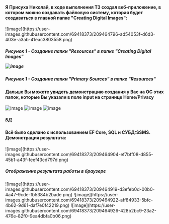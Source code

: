 <h4>Я Присуха Николай, в ходе выполнения ТЗ создал веб-приложение, в котором можно создавать файловую систему, которая будет создаваться в главной папке "Creating Digital Images":</h5>
![image](https://user-images.githubusercontent.com/69418373/209464796-ad54053f-d6d3-403e-a3ab-41eac3803558.png)
<h5>Рисунок 1 - Создание папки "Resources" в папке "Creating Digital Images"

![image](https://user-images.githubusercontent.com/69418373/209464824-6498932a-b41d-4a6e-9edb-394f65530369.png)
<h5>Рисунок 1 - Создание папки "Primary Sources" в папке "Resources"

<h4> Дальше Вы можете увидеть демонстрацию создания у Вас на ОС этих папок, которые Вы указали в поле input на странице Home/Privacy</h4>

![image](https://user-images.githubusercontent.com/69418373/209464862-5b321314-f7a0-4144-b80f-1d34b1019cbb.png)
![image](https://user-images.githubusercontent.com/69418373/209464864-adf5c060-ade2-4b0a-baf4-319b0dc05587.png)
![image](https://user-images.githubusercontent.com/69418373/209464866-c70ed28f-1542-493e-9a2b-7c331a8cf468.png)

<h5 align:center>БД</h5>
<h4>Всё было сделано с использованием EF Core, SQL и СУБД:SSMS. Демонстрация результата:</h4>
![image](https://user-images.githubusercontent.com/69418373/209464904-ef7bff08-d855-45b1-a43f-feef43cd797d.png)

<h5 align:center>Отображение результата работы в браузере</h5>
![image](https://user-images.githubusercontent.com/69418373/209464919-d3efeb0d-00b0-4a47-9cde-fb5384b2bade.png)
![image](https://user-images.githubusercontent.com/69418373/209464922-aff84933-5bfc-4b62-9d61-daf7e0f42219.png)
![image](https://user-images.githubusercontent.com/69418373/209464926-428b2bc9-23a2-476e-82f0-9ea4dbfa0b06.png)

